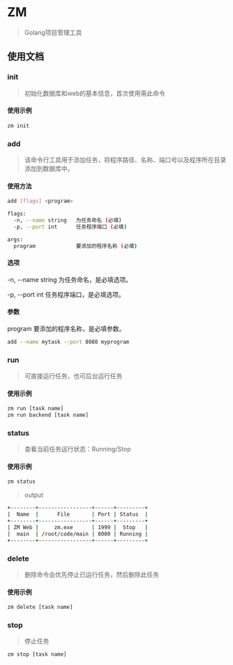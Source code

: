 # ZM

> Golang项目管理工具

## 使用文档

### init

> 初始化数据库和web的基本信息，首次使用需此命令

#### 使用示例

```bash
zm init
```

### add

> 该命令行工具用于添加任务，将程序路径、名称、端口号以及程序所在目录添加到数据库中。

#### 使用方法

```bash
add [flags] <program>

flags:
  -n, --name string   为任务命名 (必填)
  -p, --port int      任务程序端口 (必填)

args:
  program             要添加的程序名称 (必填)
```
#### 选项
-n, --name string
为任务命名，是必填选项。

-p, --port int
任务程序端口，是必填选项。

#### 参数
program
要添加的程序名称，是必填参数。

```bash
add --name mytask --port 8080 myprogram
```

### run

> 可直接运行任务，也可后台运行任务

#### 使用示例

```bash
zm run [task name]
zm run backend [task name]
```
### status

> 查看当前任务运行状态：Running/Stop

#### 使用示例

```bash
zm status
```
> output

```bash
+--------+-----------------+------+---------+
|  Name  |      File       | Port | Status  |
+--------+-----------------+------+---------+
| ZM Web |     zm.exe      | 1999 |  Stop   |
|  main  | /root/code/main | 8080 | Running |
+--------+-----------------+------+---------+
```

### delete

> 删除命令会优先停止已运行任务，然后删除此任务

#### 使用示例

```bash
zm delete [task name]
```

### stop

> 停止任务

```bash
zm stop [task name]
```